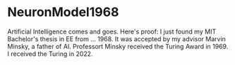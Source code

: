 # NeuronModel1968
Artificial Intelligence comes and goes. Here's proof: 
I just found my MIT Bachelor's thesis in EE from ... 1968. 
It was accepted by my advisor Marvin Minsky, a father of AI. 
Professort Minsky received the Turing Award in 1969. I received the Turing in 2022. 

